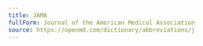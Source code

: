 ```yaml
---
title: JAMA
fullForm: Journal of the American Medical Association
source: https://openmd.com/dictionary/abbreviations/j
---
```

